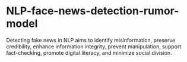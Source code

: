 # NLP-face-news-detection-rumor-model
Detecting fake news in NLP aims to identify misinformation, preserve credibility, enhance information integrity, prevent manipulation, support fact-checking, promote digital literacy, and minimize social division.
